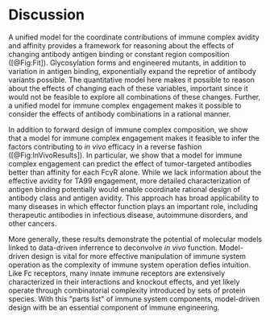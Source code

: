 # Discussion

A unified model for the coordinate contributions of immune complex avidity and affinity provides a framework for reasoning about the effects of changing antibody antigen binding or constant region composition ([@Fig:Fit]). Glycosylation forms and engineered mutants, in addition to variation in antigen binding, exponentially expand the repretior of antibody variants possible. The quantitative model here makes it possible to reason about the effects of changing each of these variables, important since it would not be feasible to explore all combinations of these changes. Further, a unified model for immune complex engagement makes it possible to consider the effects of antibody combinations in a rational manner.

In addition to forward design of immune complex composition, we show that a model for immune complex engagement makes it feasible to infer the factors contributing to *in vivo* efficacy in a reverse fashion ([@Fig:InVivoResults]). In particular, we show that a model for immune complex engagement can predict the effect of tumor-targeted antibodies better than affinity for each FcγR alone. While we lack information about the effective avidity for TA99 engagement, more detailed characterization of antigen binding potentially would enable coordinate rational design of antibody class and antigen avidity. This approach has broad applicability to many diseases in which effector function plays an important role, including therapeutic antibodies in infectious disease, autoimmune disorders, and other cancers.

More generally, these results demonstrate the potential of molecular models linked to data-driven inferrence to deconvolve *in vivo* function. Model-driven design is vital for more effective manipulation of immune system operation as the complexity of immune system operation defies intuition. Like Fc receptors, many innate immune receptors are extensively characterized in their interactions and knockout effects, and yet likely operate through combinatorial complexity introduced by sets of protein species. With this "parts list" of immune system components, model-driven design with be an essential component of immune engineering.

